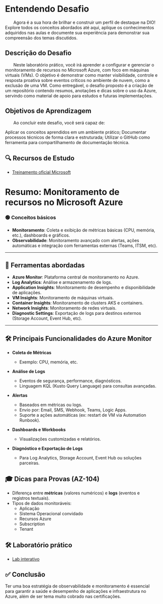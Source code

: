 # Entendendo Desafio 
&nbsp;&nbsp;&nbsp;&nbsp;&nbsp;&nbsp; Agora é a sua hora de brilhar e construir um perfil de destaque na DIO! Explore todos os conceitos abordados até aqui, aplique os conhecimentos adquiridos nas aulas e documente sua experiência para demonstrar sua compreensão dos temas discutidos.

## Descrição do Desafio
&nbsp;&nbsp;&nbsp;&nbsp;&nbsp;&nbsp; Neste laboratório prático, você irá aprender a configurar e gerenciar o monitoramento de recursos no Microsoft Azure, com foco em máquinas virtuais (VMs). O objetivo é demonstrar como manter visibilidade, controle e resposta proativa sobre eventos críticos no ambiente de nuvem, como a exclusão de uma VM. Como entregável, o desafio proposto é a criação de um repositório contendo resumos, anotações e dicas sobre o uso da Azure, servindo como material de apoio para estudos e futuras implementações.

## Objetivos de Aprendizagem 
&nbsp;&nbsp;&nbsp;&nbsp;&nbsp;&nbsp; Ao concluir este desafio, você será capaz de: 

Aplicar os conceitos aprendidos em um ambiente prático;
Documentar processos técnicos de forma clara e estruturada; 
Utilizar o GitHub como ferramenta para compartilhamento de documentação técnica. 

## 🔍 Recursos de Estudo
- [Treinamento oficial Microsoft](https://learn.microsoft.com/pt-br/training/modules/configure-monitoring-virtual-machines/)

# Resumo: Monitoramento de recursos no Microsoft Azure

### 🟢 Conceitos básicos

- **Monitoramento**: Coleta e exibição de métricas básicas (CPU, memória, etc.), dashboards e gráficos.
- **Observabilidade**: Monitoramento avançado com alertas, ações automáticas e integração com ferramentas externas (Teams, ITSM, etc).

---

## 🧰 Ferramentas abordadas

- **Azure Monitor**: Plataforma central de monitoramento no Azure.
- **Log Analytics**: Análise e armazenamento de logs.
- **Application Insights**: Monitoramento de desempenho e disponibilidade de aplicações.
- **VM Insights**: Monitoramento de máquinas virtuais.
- **Container Insights**: Monitoramento de clusters AKS e containers.
- **Network Insights**: Monitoramento de redes virtuais.
- **Diagnostic Settings**: Exportação de logs para destinos externos (Storage Account, Event Hub, etc).

---

## 🛠️ Principais Funcionalidades do Azure Monitor

- **Coleta de Métricas**
  - Exemplo: CPU, memória, etc.

- **Análise de Logs**
  - Eventos de segurança, performance, diagnósticos.
  - Linguagem KQL (Kusto Query Language) para consultas avançadas.

- **Alertas**
  - Baseados em métricas ou logs.
  - Envio por: Email, SMS, Webhook, Teams, Logic Apps.
  - Suporte a ações automáticas (ex: restart de VM via Automation Runbook).

- **Dashboards e Workbooks**
  - Visualizações customizadas e relatórios.

- **Diagnóstico e Exportação de Logs**
  - Para Log Analytics, Storage Account, Event Hub ou soluções parceiras.

## 🎓 Dicas para Provas (AZ-104)

- Diferença entre **métricas** (valores numéricos) e **logs** (eventos e registros textuais).
- Tipos de dados monitoráveis:
  - Aplicação
  - Sistema Operacional convidado
  - Recursos Azure
  - Subscription
  - Tenant


## 🛠️ Laboratório prático
- [Lab interativo](https://mslabs.cloudguides.com/en-us/guides/AZ-104%20Exam%20Guide%20-%20Microsoft%20Azure%20Administrator%20Exercise%2017)

## ✅ Conclusão

Ter uma boa estratégia de observabilidade e monitoramento é essencial para garantir a saúde e desempenho de aplicações e infraestrutura no Azure, além de ser tema muito cobrado nas certificações.
